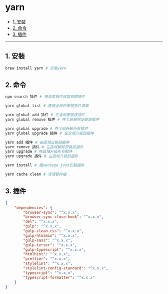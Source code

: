 # yarn

<!-- vim-markdown-toc GFM -->

* [1. 安裝](#1-安裝)
* [2. 命令](#2-命令)
* [3. 插件](#3-插件)

<!-- vim-markdown-toc -->

---

## 1. 安裝

```zsh
brew install yarn # 安裝yarn
```

## 2. 命令

```zsh
npm search 插件 # 搜尋某插件與其相關插件

yarn global list # 查詢全局已安裝插件清單

yarn global add 插件 # 在全局安裝該插件
yarn global remove 插件 # 在全局解除安裝該插件

yarn global upgrade # 在全局升級所有插件
yarn global upgrade 插件 # 在全局升級該插件

yarn add 插件 # 在區域安裝該插件
yarn remove 插件 # 在區域解除安裝該插件
yarn upgrade # 在區域升級所有插件
yarn upgrade 插件 # 在區域升級該插件

yarn install # 用package.json安裝插件

yarn cache clean # 清理暫存檔
```

## 3. 插件

```json
{
    "dependencies": {
        "browser-sync": "^x.x.x",
        "browser-sync-close-hook": "^x.x.x",
        "del": "^x.x.x",
        "gulp": "^x.x.x",
        "gulp-clean-css": "^x.x.x",
        "gulp-htmlmin": "^x.x.x",
        "gulp-sass": "^x.x.x",
        "gulp-terser": "^x.x.x",
        "gulp-typescript": "^x.x.x",
        "htmlhint": "^x.x.x",
        "prettier": "^x.x.x",
        "stylelint": "^x.x.x",
        "stylelint-config-standard": "^x.x.x",
        "typescript": "^x.x.x",
        "typescript-formatter": "^x.x.x"
    }
}
```
